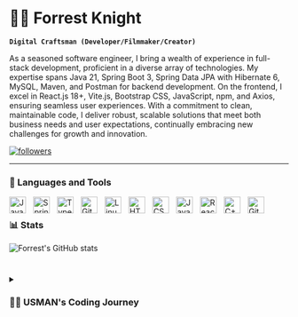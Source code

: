 # 🏄‍♂️ Forrest Knight

**`Digital Craftsman (Developer/Filmmaker/Creator)`**

As a seasoned software engineer, I bring a wealth of experience in full-stack development, proficient in a diverse array of technologies. My expertise spans Java 21, Spring Boot 3, Spring Data JPA with Hibernate 6, MySQL, Maven, and Postman for backend development. On the frontend, I excel in React.js 18+, Vite.js, Bootstrap CSS, JavaScript, npm, and Axios, ensuring seamless user experiences. With a commitment to clean, maintainable code, I deliver robust, scalable solutions that meet both business needs and user expectations, continually embracing new challenges for growth and innovation.

   <p align="left">
      <a href="https://github.com/usmanshabbir756?tab=followers">
         <img alt="followers" title="Follow me on Github" src="https://custom-icon-badges.demolab.com/github/followers/usmanshabbir756?color=236ad3&labelColor=1155ba&style=for-the-badge&logo=person-add&label=Follow&logoColor=white"/></a>
   </p>

---

### 🧰 Languages and Tools

<img align="left" alt="Java" width="30px" style="padding-right:10px;" src="https://cdn.jsdelivr.net/gh/devicons/devicon/icons/java/java-original.svg"/>
<img align="left" alt="Spring" width="30px" style="padding-right:10px;" src="https://cdn.jsdelivr.net/gh/devicons/devicon/icons/spring/spring-original.svg" />
<img align="left" alt="TypeScript" width="30px" style="padding-right:10px;" src="https://cdn.jsdelivr.net/gh/devicons/devicon/icons/typescript/typescript-plain.svg" />
<img align="left" alt="Git" width="30px" style="padding-right:10px;" src="https://cdn.jsdelivr.net/gh/devicons/devicon/icons/git/git-original.svg" />
<img align="left" alt="Linux" width="30px" style="padding-right:10px;" src="https://cdn.jsdelivr.net/gh/devicons/devicon/icons/linux/linux-original.svg" />
<img align="left" alt="HTML" width="30px" style="padding-right:10px;" src="https://cdn.jsdelivr.net/gh/devicons/devicon/icons/html5/html5-plain.svg" />
<img align="left" alt="CSS" width="30px" style="padding-right:10px;" src="https://cdn.jsdelivr.net/gh/devicons/devicon/icons/css3/css3-plain.svg" />
<img align="left" alt="JavaScript" width="30px" style="padding-right:10px;" src="https://cdn.jsdelivr.net/gh/devicons/devicon/icons/javascript/javascript-plain.svg" />
<img align="left" alt="React" width="30px" style="padding-right:10px;" src="https://cdn.jsdelivr.net/gh/devicons/devicon/icons/react/react-original.svg" />
<img align="left" alt="C++" width="30px" style="padding-right:10px;" src="https://cdn.jsdelivr.net/gh/devicons/devicon/icons/cplusplus/cplusplus-line.svg" />
<img align="left" alt="GitHub" width="30px" style="padding-right:10px;" src="https://cdn.jsdelivr.net/gh/devicons/devicon/icons/github/github-original.svg" />
<br />

### 📊 Stats

![Forrest's GitHub stats](https://github-readme-stats.vercel.app/api?username=usmanshabbir756&show_icons=true&theme=gruvbox)

<!-- ![GitHub Streak](https://streak-stats.demolab.com?user=usmanshabbir756&theme=gruvbox&border_radius=4.5) -->

#

<details>
 <summary><h3>👨‍💻 USMAN's Coding Journey</h3></summary>
  As a full-stack developer, my journey in software engineering has been characterized by a dynamic blend of technical expertise and continuous learning. Armed with Java 21, Spring Boot 3, and Spring Data JPA (utilizing Hibernate 6), I've navigated the intricacies of back-end development with precision and finesse. My proficiency in crafting efficient, scalable solutions extends to database management, where I leverage MySQL alongside Maven for seamless project integration.

Beyond the server-side realm, I embrace the challenges of front-end development with zeal. Armed with React.js 18+, Vite.js, and Bootstrap CSS, I breathe life into user interfaces, ensuring a seamless and intuitive experience for end-users. My command over JavaScript, coupled with npm and Axios, empowers me to orchestrate seamless communication between client and server, ensuring robust functionality across the entire software ecosystem.

Throughout my journey, I've remained steadfast in my commitment to delivering high-quality software solutions. Whether architecting the back-end infrastructure or fine-tuning the front-end interface, my focus remains unwavering on crafting clean, maintainable code that exceeds both business objectives and user expectations. As I continue to evolve in this ever-changing landscape, I embrace each new challenge as an opportunity for growth, pushing the boundaries of innovation and excellence in software engineering.
